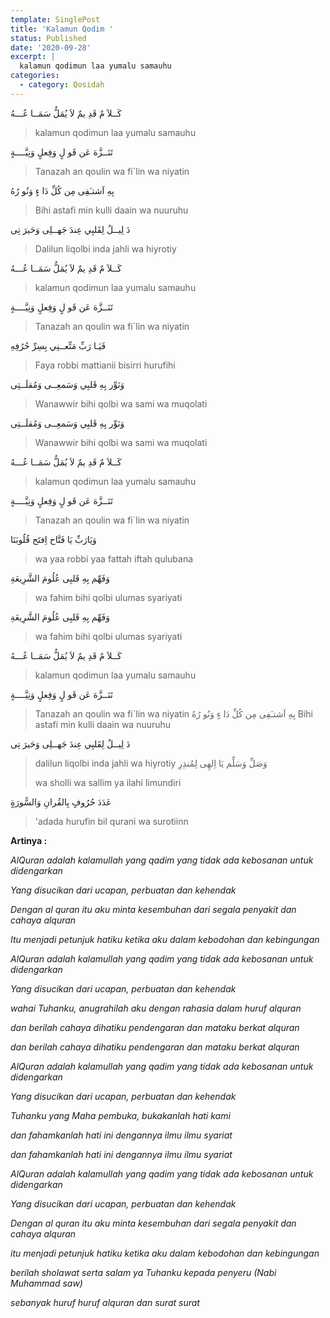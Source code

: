 ```yaml
---
template: SinglePost
title: 'Kalamun Qodim '
status: Published
date: '2020-09-28'
excerpt: |
  kalamun qodimun laa yumalu samauhu
categories:
  - category: Qosidah
---
```

كَــلاَ مٌ قَدِ يمٌ لاَ يُمَلُّ سَمَــا عُـــهُ

> kalamun qodimun laa yumalu samauhu

تَنَــزَّهَ عَن قَو لٍ وَفِعلٍ وَنِيَّــــةٍ

> Tanazah an qoulin wa fi`lin wa niyatin  

بِهِ اَشتـَفِى مِن كُلِّ دَا ءٍ وَنُو رُهُ

> Bihi astafi min kulli daain wa nuuruhu

دَ لِيــلٌ لِقَلبِي عِندَ جَهــلِى وَحَيرَ تِى

> Dalilun liqolbi inda jahli wa hiyrotiy

كَــلاَ مٌ قَدِ يمٌ لاَ يُمَلُّ سَمَــا عُـــهُ

> kalamun qodimun laa yumalu samauhu

تَنَــزَّهَ عَن قَو لٍ وَفِعلٍ وَنِيَّــــةٍ

> Tanazah an qoulin wa fi`lin wa niyatin

فَيَـا رَبِّ مَتِّعــنِي بِسِرِّ حُرُفِهِ

> Faya robbi mattianii bisirri hurufihi

وَنَوِّر بِهِ قَلبِي وَسَمعِــى وَمُقلَــتِى

> Wanawwir bihi qolbi wa sami wa muqolati

وَنَوِّر بِهِ قَلبِي وَسَمعِــى وَمُقلَــتِى

> Wanawwir bihi qolbi wa sami wa muqolati

كَــلاَ مٌ قَدِ يمٌ لاَ يُمَلُّ سَمَــا عُـــهُ

> kalamun qodimun laa yumalu samauhu

تَنَــزَّهَ عَن قَو لٍ وَفِعلٍ وَنِيَّــــةٍ

> Tanazah an qoulin wa fi`lin wa niyatin

وَيَارَبِّ يَا فَتَّاح اِفتَح قُلُوبَنَا

> wa yaa robbi yaa fattah iftah qulubana

وَفَهِّم بِهِ قَلبِى عُلُومَ الشَّرِيعَةِ

> wa fahim bihi qolbi ulumas syariyati

وَفَهِّم بِهِ قَلبِى عُلُومَ الشَّرِيعَةِ

> wa fahim bihi qolbi ulumas syariyati

كَــلاَ مٌ قَدِ يمٌ لاَ يُمَلُّ سَمَــا عُـــهُ

> kalamun qodimun laa yumalu samauhu

تَنَــزَّهَ عَن قَو لٍ وَفِعلٍ وَنِيَّــــةٍ

> Tanazah an qoulin wa fi`lin wa niyatin
> بِهِ اَشتـَفِى مِن كُلِّ دَا ءٍ وَنُو رُهُ
> Bihi astafi min kulli daain wa nuuruhu

دَ لِيــلٌ لِقَلبِي عِندَ جَهــلِى وَحَيرَ تِى

> dalilun liqolbi inda jahli wa hiyrotiy
> وَصَلِّ وَسَلِّم يَا اِلهِى لِمُنذِرِ
>
> wa sholli wa sallim ya ilahi limundiri

عَدَدَ حُرُوفٍ بِالقُرانِ وَالسًّورَةٍ

> 'adada hurufin bil qurani wa surotiinn

**Artinya :**

_AlQuran adalah kalamullah yang qadim yang tidak ada kebosanan untuk didengarkan_

_Yang disucikan dari ucapan, perbuatan dan kehendak_

_Dengan al quran itu aku minta kesembuhan dari segala penyakit dan cahaya alquran_

_Itu menjadi petunjuk hatiku ketika aku dalam kebodohan dan kebingungan_

_AlQuran adalah kalamullah yang qadim yang tidak ada kebosanan untuk didengarkan_

_Yang disucikan dari ucapan, perbuatan dan kehendak_

_wahai Tuhanku, anugrahilah aku dengan rahasia dalam huruf alquran_

_dan berilah cahaya dihatiku pendengaran dan mataku berkat alquran_ 

_dan berilah cahaya dihatiku pendengaran dan mataku berkat alquran_

_AlQuran adalah kalamullah yang qadim yang tidak ada kebosanan untuk didengarkan_

_Yang disucikan dari ucapan, perbuatan dan kehendak_

_Tuhanku yang Maha pembuka, bukakanlah hati kami_

_dan fahamkanlah hati ini dengannya ilmu ilmu syariat_

_dan fahamkanlah hati ini dengannya ilmu ilmu syariat_

_AlQuran adalah kalamullah yang qadim yang tidak ada kebosanan untuk didengarkan_

_Yang disucikan dari ucapan, perbuatan dan kehendak_

_Dengan al quran itu aku minta kesembuhan dari segala penyakit dan cahaya alquran_

_itu menjadi petunjuk hatiku ketika aku dalam kebodohan dan kebingungan_

_berilah sholawat serta salam ya Tuhanku kepada penyeru (Nabi Muhammad saw)_

_sebanyak huruf huruf alquran dan surat surat_
